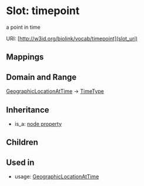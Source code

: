 # Slot: timepoint


a point in time

URI: [http://w3id.org/biolink/vocab/timepoint](slot_uri)
## Mappings

## Domain and Range

[GeographicLocationAtTime](GeographicLocationAtTime.md) -> [TimeType](TimeType.md)
## Inheritance

 *  is_a: [node property](node_property.md)
## Children

## Used in

 *  usage: [GeographicLocationAtTime](GeographicLocationAtTime.md)
